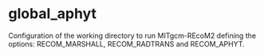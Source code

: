 # global_aphyt
Configuration of the working directory to run MITgcm-REcoM2 defining the options: RECOM_MARSHALL, RECOM_RADTRANS and RECOM_APHYT.
